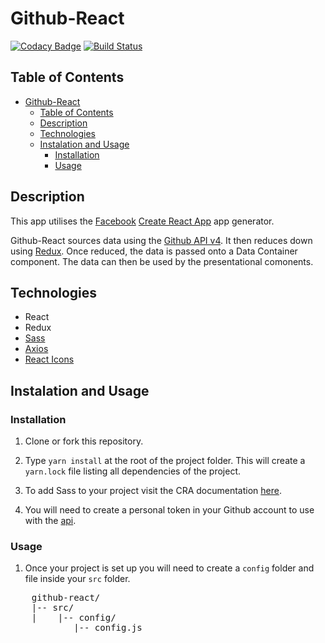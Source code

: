# Github-React

[![Codacy Badge](https://api.codacy.com/project/badge/Grade/0a992bce31c14e3c873e5545ef4fdfd6)](https://app.codacy.com/app/sedstan/Github-React?utm_source=github.com&utm_medium=referral&utm_content=sedstan/Github-React&utm_campaign=Badge_Grade_Dashboard)
 [![Build Status](https://travis-ci.org/sedstan/Github-React.svg?branch=master)](https://travis-ci.org/sedstan/Github-React)

## Table of Contents

<!-- TOC -->

- [Github-React](#github-react)
    - [Table of Contents](#table-of-contents)
    - [Description](#description)
    - [Technologies](#technologies)
    - [Instalation and Usage](#instalation-and-usage)
        - [Installation](#installation)
        - [Usage](#usage)

<!-- /TOC -->

## Description

This app utilises the [Facebook](https://www.facebook.com/) [Create React App](https://github.com/facebook/create-react-app) app generator.

Github-React sources data using the [Github API v4](https://developer.github.com/v4/). It then reduces down using [Redux](https://redux.js.org/). Once reduced, the data is passed onto a Data Container component. The data can then be used by the presentational comonents.

## Technologies 

- React
- Redux
- [Sass](https://sass-lang.com/)
- [Axios](https://github.com/axios/axios)
- [React Icons](https://gorangajic.github.io/react-icons/fa.html)

## Instalation and Usage

### Installation

1. Clone or fork this repository.
2. Type ```yarn install``` at the root of the project folder. This will create a `yarn.lock` file listing all dependencies of the project.
3. To add Sass to your project visit the CRA documentation [here](https://github.com/facebook/create-react-app/blob/master/packages/react-scripts/template/README.md#adding-a-css-preprocessor-sass-less-etc).

4. You will need to create a personal token in your Github account to use with the [api](https://developer.github.com/v4/guides/forming-calls/#authenticating-with-graphql).

### Usage

1. Once your project is set up you will need to create a `config` folder and file inside your `src` folder.
<pre>
    github-react/
    |-- src/
    |    |-- config/
            |-- config.js
</pre>

